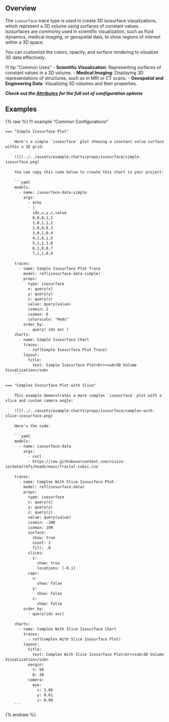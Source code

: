 ## Overview

The `isosurface` trace type is used to create 3D isosurface visualizations, which represent a 3D volume using surfaces of constant values. Isosurfaces are commonly used in scientific visualization, such as fluid dynamics, medical imaging, or geospatial data, to show regions of interest within a 3D space.

You can customize the colors, opacity, and surface rendering to visualize 3D data effectively.

!!! tip "Common Uses"
    - **Scientific Visualization**: Representing surfaces of constant values in a 3D volume.
    - **Medical Imaging**: Displaying 3D representations of structures, such as in MRI or CT scans.
    - **Geospatial and Engineering Data**: Visualizing 3D volumes and their properties.

_**Check out the [Attributes](../configuration/Trace/Props/Isosurface/#attributes) for the full set of configuration options**_

## Examples

{% raw %}
!!! example "Common Configurations"

    === "Simple Isosurface Plot"

        Here's a simple `isosurface` plot showing a constant value surface within a 3D grid:

        ![](../../assets/example-charts/props/isosurface/simple-isosurface.png)

        You can copy this code below to create this chart in your project:

        ```yaml
        models:
          - name: isosurface-data-simple
            args:
              - echo
              - |
                idx,x,y,z,value
                0,0,0,1,1
                1,0,1,1,2
                2,0,0,0,3
                3,0,1,0,4
                4,1,0,1,5
                5,1,1,1,6
                6,1,0,0,7
                7,1,1,0,8

        traces:
          - name: Simple Isosurface Plot Trace
            model: ref(isosurface-data-simple)
            props:
              type: isosurface
              x: query(x)
              y: query(y)
              z: query(z)
              value: query(value)
              isomin: 2 
              isomax: 6 
              colorscale: "Reds"
            order_by: 
              - query( idx asc )
        charts:
          - name: Simple Isosurface Chart
            traces:
              - ref(Simple Isosurface Plot Trace)
            layout:
              title:
                text: Simple Isosurface Plot<br><sub>3D Volume Visualization</sub>
        ```

    === "Complex Isosurface Plot with Slice"

        This example demonstrates a more complex `isosurface` plot with a slice and custom camera angle:

        ![](../../assets/example-charts/props/isosurface/complex-with-slice-isosurface.png)

        Here's the code:

        ```yaml
        models:
          - name: isosurface-data
            args:
              - curl
              - https://raw.githubusercontent.com/visivo-io/data/refs/heads/main/fractal-cubic.csv

        traces:
          - name: Complex With Slice Isosurface Plot
            model: ref(isosurface-data)
            props:
              type: isosurface
              x: query(x)
              y: query(y)
              z: query(z)
              value: query(value)
              isomin: -100
              isomax: 100
              surface: 
                show: true 
                count: 1 
                fill: .8
              slices: 
                z: 
                  show: true
                  locations: [-0.1]
              caps: 
                x: 
                  show: false 
                y: 
                  show: false 
                z: 
                  show: false
            order_by: 
              - query(idx asc)

        charts:
          - name: Complex With Slice Isosurface Chart
            traces:
              - ref(Complex With Slice Isosurface Plot) 
            layout:
              title:
                text: Complex With Slice Isosurface Plot<br><sub>3D Volume Visualization</sub>
              margin: 
                t: 50
                b: 20
              camera: 
                eye: 
                  x: 1.86
                  y: 0.61
                  z: 0.98
        ```

{% endraw %}